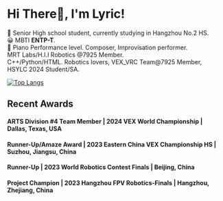 # Hi There👋, I'm Lyric!

📕 Senior High school student, currently studying in Hangzhou No.2 HS.   
😀 MBTI **ENTP-T**.  
🎹 Piano Performance level. Composer, Improvisation performer.   
MRT Labs/H.I.I Robotics @7925 Member.  
C++/Python/HTML. Robotics lovers, VEX_VRC Team@7925 Member, HSYLC 2024 Student/SA.  

[![Top Langs](https://github-readme-stats.vercel.app/api/top-langs/?username=ch-LyricEpic&hide=javascript,html,css&bg_color=1E1E2E&text_color=D9E0EE&icon_color=DDB6F2&title_color=C9CBFF)](https://github.com/anuraghazra/github-readme-stats)

## Recent Awards
#### ARTS Division #4 Team Member | 2024 VEX World Championship | Dallas, Texas, USA
#### Runner-Up/Amaze Award | 2023 Eastern China VEX Championship HS | Suzhou, Jiangsu, China
#### Runner-Up | 2023 World Robotics Contest Finals | Beijing, China
#### Project Champion | 2023 Hangzhou FPV Robotics-Finals | Hangzhou, Zhejiang, China

